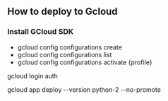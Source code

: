 ## How to deploy to Gcloud

### Install GCloud SDK

* gcloud config configurations create
* gcloud config configurations list
* gcloud config configurations activate {profile}

gcloud login auth

gcloud app deploy --version python-2 --no-promote